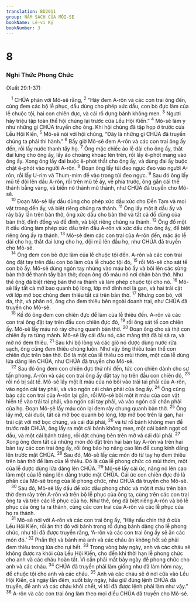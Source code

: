 ```yaml
---
translation: BD2011
group: NĂM SÁCH CỦA MÔI-SE
bookName: Lê-vi Ký 
bookNumber: 3
---
```


<div class="title"><h1>8</h1><h3>Nghi Thức Phong Chức</h3><p> (Xuất 29:1-37)</p></div>
<span class="verse le_8_1"> <sup>1</sup> CHÚA phán với Mô-sê rằng,</span>
<span class="verse le_8_2"><sup>2</sup> “Hãy đem A-rôn và các con trai ông đến, cùng đem các bộ lễ phục, dầu dùng cho phép xức dầu, con bò đực làm của lễ chuộc tội, hai con chiên đực, và cái rổ đựng bánh không men. </span>
<span class="verse le_8_3"><sup>3</sup> Ngươi hãy triệu tập toàn thể hội chúng lại trước cửa Lều Hội Kiến.” </span>
<span class="verse le_8_4"><sup>4</sup> Mô-sê làm y như những gì CHÚA truyền cho ông. Khi hội chúng đã tập họp ở trước cửa Lều Hội Kiến, </span>
<span class="verse le_8_5"><sup>5</sup> Mô-sê nói với hội chúng, “Ðây là những gì CHÚA đã truyền chúng ta phải thi hành.” </span>
<span class="verse le_8_6"><sup>6</sup> Bấy giờ Mô-sê đem A-rôn và các con trai ông ấy đến, rồi lấy nước thanh tẩy họ. </span>
<span class="verse le_8_7"><sup>7</sup> Ông mặc chiếc áo lễ dài cho ông ấy, thắt đai lưng cho ông ấy, lấy áo choàng khoác lên trên, rồi lấy ê-phót mang vào ông ấy. Xong ông lấy đai buộc ê-phót thắt cho ông ấy, và dùng đai ấy buộc chặt ê-phót vào người A-rôn. </span>
<span class="verse le_8_8"><sup>8</sup> Ðoạn ông lấy túi đeo ngực đeo vào người A-rôn, rồi lấy U-rim và Thum-mim để vào trong túi đeo ngực. </span>
<span class="verse le_8_9"><sup>9</sup> Sau đó ông lấy mũ tế đội lên đầu A-rôn, rồi trên mũ tế ấy, về phía trước, ông gắn cái thẻ thánh bằng vàng, và biến nó thành mũ thánh, như CHÚA đã truyền cho Mô-sê.<br/></span>
<span class="verse le_8_10"> <sup>10</sup> Ðoạn Mô-sê lấy dầu dùng cho phép xức dầu xức cho Ðền Tạm và mọi vật trong đền ấy, và biệt riêng chúng ra thánh. </span>
<span class="verse le_8_11"><sup>11</sup> Ông lấy một ít dầu ấy và rảy bảy lần trên bàn thờ, ông xức dầu cho bàn thờ và tất cả đồ dùng của bàn thờ, đỉnh đồng và đế đỉnh, và biệt riêng chúng ra thánh. </span>
<span class="verse le_8_12"><sup>12</sup> Ông đổ một ít dầu dùng làm phép xức dầu trên đầu A-rôn và xức dầu cho ông ấy, để biệt riêng ông ấy ra thánh. </span>
<span class="verse le_8_13"><sup>13</sup> Mô-sê đem các con trai của A-rôn đến, mặc áo lễ dài cho họ, thắt đai lưng cho họ, đội mũ lên đầu họ, như CHÚA đã truyền cho Mô-sê.<br/></span>
<span class="verse le_8_14"> <sup>14</sup> Ông đem con bò đực làm của lễ chuộc tội đến. A-rôn và các con trai ông đặt tay trên đầu con bò làm của lễ chuộc tội đó, </span>
<span class="verse le_8_15"><sup>15</sup> rồi Mô-sê cho sát tế con bò ấy. Mô-sê dùng ngón tay nhúng vào máu bò ấy và bôi lên các sừng bàn thờ để thanh tẩy bàn thờ; đoạn ông đổ máu nó nơi chân bàn thờ. Như thế ông đã biệt riêng bàn thờ ra thánh và làm phép chuộc tội cho nó. </span>
<span class="verse le_8_16"><sup>16</sup> Mô-sê lấy tất cả mỡ bao quanh bộ lòng, lớp mỡ dính nơi lá gan, và hai trái cật với lớp mỡ bọc chúng đem thiêu tất cả trên bàn thờ. </span>
<span class="verse le_8_17"><sup>17</sup> Nhưng con bò, với da, thịt, và phân nó, ông cho đem thiêu bên ngoài doanh trại, như CHÚA đã truyền cho Mô-sê.<br/></span>
<span class="verse le_8_18"> <sup>18</sup> Kế đó ông đem con chiên đực để làm của lễ thiêu đến. A-rôn và các con trai ông đặt tay trên đầu con chiên đực đó, </span>
<span class="verse le_8_19"><sup>19</sup> rồi ông sát tế con chiên ấy. Mô-sê lấy máu nó rảy chung quanh bàn thờ. </span>
<span class="verse le_8_20"><sup>20</sup> Ðoạn ông cho sả thịt con chiên ấy ra từng mảnh. Mô-sê lấy cái đầu nó, các mảng thịt đã bị sả ra, và mỡ nó đem thiêu. </span>
<span class="verse le_8_21"><sup>21</sup> Sau khi bộ lòng và các giò nó được dùng nước rửa sạch, ông cũng đem thiêu chúng luôn. Như vậy ông thiêu toàn thể con chiên đực trên bàn thờ. Ðó là một của lễ thiêu có mùi thơm, một của lễ dùng lửa dâng lên CHÚA, như CHÚA đã truyền cho Mô-sê.<br/></span>
<span class="verse le_8_22"> <sup>22</sup> Sau đó ông đem con chiên đực thứ nhì đến, tức con chiên dành cho sự tấn phong. A-rôn và các con trai ông ấy đặt tay họ trên đầu con chiên đó, </span>
<span class="verse le_8_23"><sup>23</sup> rồi nó bị sát tế. Mô-sê lấy một ít máu của nó bôi vào trái tai phải của A-rôn, vào ngón cái tay phải, và vào ngón cái chân phải của ông ấy. </span>
<span class="verse le_8_24"><sup>24</sup> Ông cũng bảo các con trai của A-rôn lại gần, rồi Mô-sê bôi một ít máu của con vật hiến tế vào trái tai phải, vào ngón cái tay phải, và vào ngón cái chân phải của họ. Ðoạn Mô-sê lấy máu còn lại đem rảy chung quanh bàn thờ. </span>
<span class="verse le_8_25"><sup>25</sup> Ông lấy mỡ, cái đuôi, tất cả mỡ bọc quanh bộ lòng, lớp mỡ bọc trên lá gan, hai trái cật với mỡ bọc chúng, và cái đùi phải, </span>
<span class="verse le_8_26"><sup>26</sup> và từ rổ bánh không men để trước mặt CHÚA, ông lấy ra một cái bánh không men, một cái bánh ngọt có dầu, và một cái bánh tráng, rồi đặt chúng bên trên mỡ và cái đùi phải. </span>
<span class="verse le_8_27"><sup>27</sup> Xong ông đem tất cả những món đó đặt trên hai bàn tay A-rôn và trên hai bàn tay các con trai ông ấy, rồi ông bảo họ nâng cao lên để cung kính dâng lên trước mặt CHÚA. </span>
<span class="verse le_8_28"><sup>28</sup> Sau đó, Mô-sê lấy các món đó từ tay họ đem thiêu trên bàn thờ để làm của lễ thiêu. Ðó là của lễ phong chức có mùi thơm, một của lễ được dùng lửa dâng lên CHÚA. </span>
<span class="verse le_8_29"><sup>29</sup> Mô-sê lấy cái ức, nâng nó lên cao làm một của lễ nâng lên dâng trước mặt CHÚA. Cái ức con chiên đực đó là phần của Mô-sê trong của lễ phong chức, như CHÚA đã truyền cho Mô-sê.<br/></span>
<span class="verse le_8_30"> <sup>30</sup> Sau đó, Mô-sê lấy dầu để xức dầu phong chức và một ít máu trên bàn thờ đem rảy trên A-rôn và trên bộ lễ phục của ông ta, cùng trên các con trai ông ta và trên các lễ phục của họ. Như thế, ông đã biệt riêng A-rôn và bộ lễ phục của ông ta ra thánh, cùng các con trai của A-rôn và các lễ phục của họ ra thánh.<br/></span>
<span class="verse le_8_31"> <sup>31</sup> Mô-sê nói với A-rôn và các con trai ông ấy, “Hãy nấu chín thịt ở cửa Lều Hội Kiến, rồi ăn thịt đó với bánh trong rổ đựng bánh dâng cho lễ phong chức, như tôi đã được truyền rằng, ‘A-rôn và các con trai ông ấy sẽ ăn các món đó.’ </span>
<span class="verse le_8_32"><sup>32</sup> Phần thịt và bánh mà anh và các cháu ăn không hết sẽ phải đem thiêu trong lửa cho rụi hết. </span>
<span class="verse le_8_33"><sup>33</sup> Trong vòng bảy ngày, anh và các cháu sẽ không được ra khỏi cửa Lều Hội Kiến, cho đến khi thời hạn lễ phong chức cho anh và các cháu hoàn tất. Vì cần phải mất bảy ngày để phong chức cho anh và các cháu. </span>
<span class="verse le_8_34"><sup>34</sup> CHÚA đã truyền phải làm giống như đã làm hôm nay, để chuộc tội cho anh và các cháu. </span>
<span class="verse le_8_35"><sup>35</sup> Anh và các cháu sẽ ở nơi cửa vào Lều Hội Kiến, cả ngày lẫn đêm, suốt bảy ngày, hầu giữ đúng lệnh CHÚA đã truyền, để anh và các cháu khỏi chết, vì tôi đã được lệnh phải làm như vậy.” </span>
<span class="verse le_8_36"><sup>36</sup> A-rôn và các con trai ông làm theo mọi điều CHÚA đã truyền cho Mô-sê.<br/></span>
